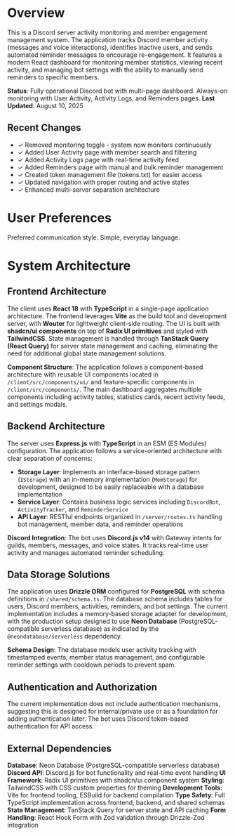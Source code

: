 # Overview

This is a Discord server activity monitoring and member engagement management system. The application tracks Discord member activity (messages and voice interactions), identifies inactive users, and sends automated reminder messages to encourage re-engagement. It features a modern React dashboard for monitoring member statistics, viewing recent activity, and managing bot settings with the ability to manually send reminders to specific members.

**Status**: Fully operational Discord bot with multi-page dashboard. Always-on monitoring with User Activity, Activity Logs, and Reminders pages.
**Last Updated**: August 10, 2025

## Recent Changes
- ✓ Removed monitoring toggle - system now monitors continuously
- ✓ Added User Activity page with member search and filtering
- ✓ Added Activity Logs page with real-time activity feed  
- ✓ Added Reminders page with manual and bulk reminder management
- ✓ Created token management file (tokens.txt) for easier access
- ✓ Updated navigation with proper routing and active states
- ✓ Enhanced multi-server separation architecture

# User Preferences

Preferred communication style: Simple, everyday language.

# System Architecture

## Frontend Architecture
The client uses **React 18** with **TypeScript** in a single-page application architecture. The frontend leverages **Vite** as the build tool and development server, with **Wouter** for lightweight client-side routing. The UI is built with **shadcn/ui components** on top of **Radix UI primitives** and styled with **TailwindCSS**. State management is handled through **TanStack Query (React Query)** for server state management and caching, eliminating the need for additional global state management solutions.

**Component Structure**: The application follows a component-based architecture with reusable UI components located in `/client/src/components/ui/` and feature-specific components in `/client/src/components/`. The main dashboard aggregates multiple components including activity tables, statistics cards, recent activity feeds, and settings modals.

## Backend Architecture
The server uses **Express.js** with **TypeScript** in an ESM (ES Modules) configuration. The application follows a service-oriented architecture with clear separation of concerns:

- **Storage Layer**: Implements an interface-based storage pattern (`IStorage`) with an in-memory implementation (`MemStorage`) for development, designed to be easily replaceable with a database implementation
- **Service Layer**: Contains business logic services including `DiscordBot`, `ActivityTracker`, and `ReminderService`
- **API Layer**: RESTful endpoints organized in `/server/routes.ts` handling bot management, member data, and reminder operations

**Discord Integration**: The bot uses **Discord.js v14** with Gateway intents for guilds, members, messages, and voice states. It tracks real-time user activity and manages automated reminder scheduling.

## Data Storage Solutions
The application uses **Drizzle ORM** configured for **PostgreSQL** with schema definitions in `/shared/schema.ts`. The database schema includes tables for users, Discord members, activities, reminders, and bot settings. The current implementation includes a memory-based storage adapter for development, with the production setup designed to use **Neon Database** (PostgreSQL-compatible serverless database) as indicated by the `@neondatabase/serverless` dependency.

**Schema Design**: The database models user activity tracking with timestamped events, member status management, and configurable reminder settings with cooldown periods to prevent spam.

## Authentication and Authorization
The current implementation does not include authentication mechanisms, suggesting this is designed for internal/private use or as a foundation for adding authentication later. The bot uses Discord token-based authentication for API access.

## External Dependencies

**Database**: Neon Database (PostgreSQL-compatible serverless database)
**Discord API**: Discord.js for bot functionality and real-time event handling
**UI Framework**: Radix UI primitives with shadcn/ui component system
**Styling**: TailwindCSS with CSS custom properties for theming
**Development Tools**: Vite for frontend tooling, ESBuild for backend compilation
**Type Safety**: Full TypeScript implementation across frontend, backend, and shared schemas
**State Management**: TanStack Query for server state and API caching
**Form Handling**: React Hook Form with Zod validation through Drizzle-Zod integration